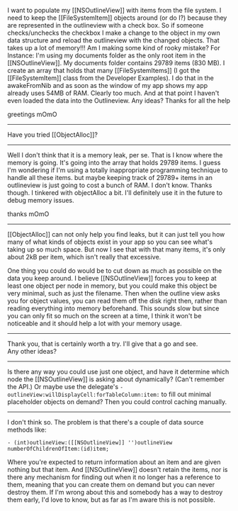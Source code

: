 

I want to populate my [[NSOutlineView]] with items from the file system.  I need to keep the [[FileSystemItem]] objects around (or do I?) because they are represented in the outlineview with a check box.  So if someone checks/unchecks the checkbox I make a change to the object in my own data structure and reload the outlineview with the changed objects.
That takes up a lot of memory!!! Am I making some kind of rooky mistake?
For Instance: I'm using my documents folder as the only root item in the [[NSOutlineView]]. My documents folder contains 29789 items (830 MB). I create an array that holds that many [[FileSystemItems]] (I got the [[FileSystemItem]] class from the Developer Examples).  I do that in the awakeFromNib and as soon as the window of my app shows my app already uses 54MB of RAM.  Clearly too much.  And at that point I haven't even loaded the data into the Outlineview.  Any ideas?  Thanks for all the help

greetings mOmO

----
Have you tried [[ObjectAlloc]]?

----
Well I don't think that it is a memory leak, per se.  That is I know where the memory is going.  It's going into the array that holds 29789 items.  I guess I'm wondering if I'm using a totally inappropriate programming technique to handle all these items.  but maybe keeping track of 29789+ items in an outlineview is just going to cost a bunch of RAM.  I don't know.  Thanks though.  I tinkered with objectAlloc a bit.  I'll definitely use it in the future to debug memory issues.

thanks mOmO

----
[[ObjectAlloc]] can not only help you find leaks, but it can just tell you how many of what kinds of objects exist in your app so you can see what's taking up so much space. But now I see that with that many items, it's only about 2kB per item, which isn't really that excessive.

One thing you could do would be to cut down as much as possible on the data you keep around. I believe [[NSOutlineView]] forces you to keep at least one object per node in memory, but you could make this object be very minimal, such as just the filename. Then when the outline view asks you for object values, you can read them off the disk right then, rather than reading everything into memory beforehand. This sounds slow but since you can only fit so much on the screen at a time, I think it won't be noticeable and it should help a lot with your memory usage.

----
Thank you, that is certainly worth a try.  I'll give that a go and see.  
Any other ideas?

----
Is there any way you could use just one object, and have it determine which node the [[NSOutlineView]] is asking about dynamically? (Can't remember the API.) Or maybe use the delegate's <code>-outlineView:willDisplayCell:forTableColumn:item:</code> to fill out minimal placeholder objects on demand? Then you could control caching manually.

----
I don't think so. The problem is that there's a couple of data source methods like:

<code>- (int)outlineView:([[NSOutlineView]] '')outlineView numberOfChildrenOfItem:(id)item;</code>

Where you're expected to return information about an item and are given nothing but that item. And [[NSOutlineView]] doesn't retain the items, nor is there any mechanism for finding out when it no longer has a reference to them, meaning that you can create them on demand but you can never destroy them. If I'm wrong about this and somebody has a way to destroy them early, I'd love to know, but as far as I'm aware this is not possible.